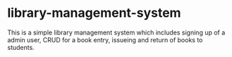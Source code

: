 # library-management-system
This is a simple library management system which includes signing up of a admin user, CRUD for a book entry, issueing and return of books to students.
